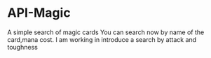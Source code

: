 # API-Magic
A simple search of magic cards
You can search now by name of the card,mana cost.
I am working in introduce a search by attack and toughness
